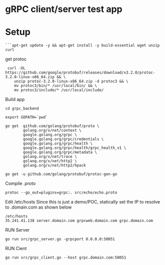 # gRPC client/server test app


# Setup

```
```apt-get update -y && apt-get install -y build-essential wget unzip curl
```

get protoc

```
 curl -OL https://github.com/google/protobuf/releases/download/v3.2.0/protoc-3.2.0-linux-x86_64.zip && \
    unzip protoc-3.2.0-linux-x86_64.zip -d protoc3 && \
    mv protoc3/bin/* /usr/local/bin/ && \
    mv protoc3/include/* /usr/local/include/
```


Build app

```
cd grpc_backend

export GOPATH=`pwd`

go get  github.com/golang/protobuf/proto \
        golang.org/x/net/context \
        google.golang.org/grpc \
        google.golang.org/grpc/credentials \
        google.golang.org/grpc/health \
        google.golang.org/grpc/health/grpc_health_v1 \
        google.golang.org/grpc/metadata \
        golang.org/x/net/trace \
        golang.org/x/net/http2 \
        golang.org/x/net/http2/hpack

go get -u github.com/golang/protobuf/protoc-gen-go
```


Compile .proto

```
protoc --go_out=plugins=grpc:. src/echo/echo.proto
```



Edit /etc/hosts
  Since this is just a demo/POC, statically set the IP to resolve to .domain.com as shown below

```
/etc/hosts
35.241.41.138 server.domain.com grpcweb.domain.com grpc.domain.com
```

RUN Server

```
go run src/grpc_server.go -grpcport 0.0.0.0:50051
```

RUN Cient

```
go run src/grpc_client.go --host grpc.domain.com:50051
```